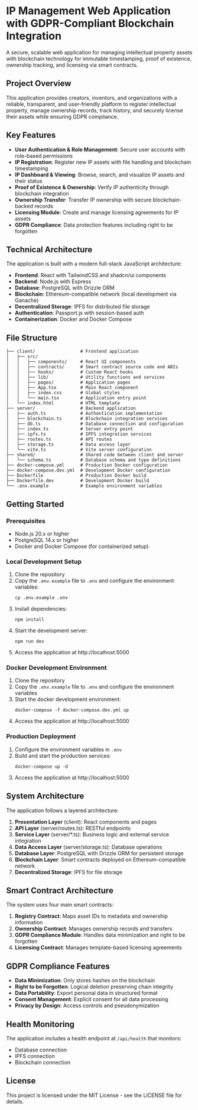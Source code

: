 # IP Management Web Application with GDPR-Compliant Blockchain Integration

A secure, scalable web application for managing intellectual property assets with blockchain technology for immutable timestamping, proof of existence, ownership tracking, and licensing via smart contracts.

## Project Overview

This application provides creators, inventors, and organizations with a reliable, transparent, and user-friendly platform to register intellectual property, manage ownership records, track history, and securely license their assets while ensuring GDPR compliance.

## Key Features

- **User Authentication & Role Management**: Secure user accounts with role-based permissions
- **IP Registration**: Register new IP assets with file handling and blockchain timestamping
- **IP Dashboard & Viewing**: Browse, search, and visualize IP assets and their status
- **Proof of Existence & Ownership**: Verify IP authenticity through blockchain integration
- **Ownership Transfer**: Transfer IP ownership with secure blockchain-backed records
- **Licensing Module**: Create and manage licensing agreements for IP assets
- **GDPR Compliance**: Data protection features including right to be forgotten

## Technical Architecture

The application is built with a modern full-stack JavaScript architecture:

- **Frontend**: React with TailwindCSS and shadcn/ui components
- **Backend**: Node.js with Express
- **Database**: PostgreSQL with Drizzle ORM
- **Blockchain**: Ethereum-compatible network (local development via Ganache)
- **Decentralized Storage**: IPFS for distributed file storage
- **Authentication**: Passport.js with session-based auth
- **Containerization**: Docker and Docker Compose

## File Structure

```
├── client/                 # Frontend application
│   ├── src/
│   │   ├── components/     # React UI components
│   │   ├── contracts/      # Smart contract source code and ABIs
│   │   ├── hooks/          # Custom React hooks
│   │   ├── lib/            # Utility functions and services
│   │   ├── pages/          # Application pages
│   │   ├── App.tsx         # Main React component
│   │   ├── index.css       # Global styles
│   │   └── main.tsx        # Application entry point
│   └── index.html          # HTML template
├── server/                 # Backend application
│   ├── auth.ts             # Authentication implementation
│   ├── blockchain.ts       # Blockchain integration services
│   ├── db.ts               # Database connection and configuration
│   ├── index.ts            # Server entry point
│   ├── ipfs.ts             # IPFS integration services
│   ├── routes.ts           # API routes
│   ├── storage.ts          # Data access layer
│   └── vite.ts             # Vite server configuration
├── shared/                 # Shared code between client and server
│   └── schema.ts           # Database schema and type definitions
├── docker-compose.yml      # Production Docker configuration
├── docker-compose.dev.yml  # Development Docker configuration
├── Dockerfile              # Production Docker build
├── Dockerfile.dev          # Development Docker build
└── .env.example            # Example environment variables
```

## Getting Started

### Prerequisites

- Node.js 20.x or higher
- PostgreSQL 14.x or higher
- Docker and Docker Compose (for containerized setup)

### Local Development Setup

1. Clone the repository
2. Copy the `.env.example` file to `.env` and configure the environment variables:
   ```
   cp .env.example .env
   ```
3. Install dependencies:
   ```
   npm install
   ```
4. Start the development server:
   ```
   npm run dev
   ```
5. Access the application at http://localhost:5000

### Docker Development Environment

1. Clone the repository
2. Copy the `.env.example` file to `.env` and configure the environment variables
3. Start the docker development environment:
   ```
   docker-compose -f docker-compose.dev.yml up
   ```
4. Access the application at http://localhost:5000

### Production Deployment

1. Configure the environment variables in `.env`
2. Build and start the production services:
   ```
   docker-compose up -d
   ```
3. Access the application at http://localhost:5000

## System Architecture

The application follows a layered architecture:

1. **Presentation Layer** (client): React components and pages
2. **API Layer** (server/routes.ts): RESTful endpoints
3. **Service Layer** (server/*.ts): Business logic and external service integration
4. **Data Access Layer** (server/storage.ts): Database operations
5. **Database Layer**: PostgreSQL with Drizzle ORM for persistent storage
6. **Blockchain Layer**: Smart contracts deployed on Ethereum-compatible network
7. **Decentralized Storage**: IPFS for file storage

## Smart Contract Architecture

The system uses four main smart contracts:

1. **Registry Contract**: Maps asset IDs to metadata and ownership information
2. **Ownership Contract**: Manages ownership records and transfers
3. **GDPR Compliance Module**: Handles data minimization and right to be forgotten
4. **Licensing Contract**: Manages template-based licensing agreements

## GDPR Compliance Features

- **Data Minimization**: Only stores hashes on the blockchain
- **Right to be Forgotten**: Logical deletion preserving chain integrity
- **Data Portability**: Export personal data in structured format
- **Consent Management**: Explicit consent for all data processing
- **Privacy by Design**: Access controls and pseudonymization

## Health Monitoring

The application includes a health endpoint at `/api/health` that monitors:
- Database connection
- IPFS connection
- Blockchain connection

## License

This project is licensed under the MIT License - see the LICENSE file for details.
